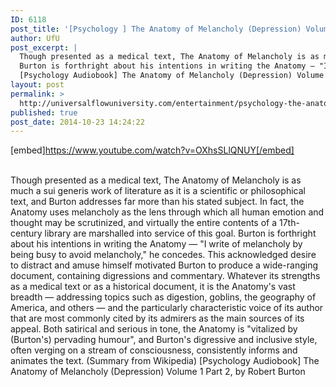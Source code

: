 ```yaml
---
ID: 6118
post_title: '[Psychology ] The Anatomy of Melancholy (Depression) Volume 1 Part 2,  by Robert Burton'
author: UfU
post_excerpt: |
  Though presented as a medical text, The Anatomy of Melancholy is as much a sui generis work of literature as it is a scientific or philosophical text, and Burton addresses far more than his stated subject. In fact, the Anatomy uses melancholy as the lens through which all human emotion and thought may be scrutinized, and virtually the entire contents of a 17th-century library are marshalled into service of this goal.
  Burton is forthright about his intentions in writing the Anatomy — "I write of melancholy by being busy to avoid melancholy," he concedes. This acknowledged desire to distract and amuse himself motivated Burton to produce a wide-ranging document, containing digressions and commentary. Whatever its strengths as a medical text or as a historical document, it is the Anatomy's vast breadth — addressing topics such as digestion, goblins, the geography of America, and others — and the particularly characteristic voice of its author that are most commonly cited by its admirers as the main sources of its appeal. Both satirical and serious in tone, the Anatomy is "vitalized by (Burton's) pervading humour", and Burton's digressive and inclusive style, often verging on a stream of consciousness, consistently informs and animates the text. (Summary from Wikipedia)
  [Psychology Audiobook] The Anatomy of Melancholy (Depression) Volume 1 Part 2,  by Robert Burton
layout: post
permalink: >
  http://universalflowuniversity.com/entertainment/psychology-the-anatomy-of-melancholy-depression-volume-1-part-2-by-robert-burton/
published: true
post_date: 2014-10-23 14:24:22
---
```

[embed]https://www.youtube.com/watch?v=OXhsSLlQNUY[/embed]</br></br>
<p>Though presented as a medical text, The Anatomy of Melancholy is as much a sui generis work of literature as it is a scientific or philosophical text, and Burton addresses far more than his stated subject. In fact, the Anatomy uses melancholy as the lens through which all human emotion and thought may be scrutinized, and virtually the entire contents of a 17th-century library are marshalled into service of this goal.
Burton is forthright about his intentions in writing the Anatomy — "I write of melancholy by being busy to avoid melancholy," he concedes. This acknowledged desire to distract and amuse himself motivated Burton to produce a wide-ranging document, containing digressions and commentary. Whatever its strengths as a medical text or as a historical document, it is the Anatomy's vast breadth — addressing topics such as digestion, goblins, the geography of America, and others — and the particularly characteristic voice of its author that are most commonly cited by its admirers as the main sources of its appeal. Both satirical and serious in tone, the Anatomy is "vitalized by (Burton's) pervading humour", and Burton's digressive and inclusive style, often verging on a stream of consciousness, consistently informs and animates the text. (Summary from Wikipedia)
[Psychology Audiobook] The Anatomy of Melancholy (Depression) Volume 1 Part 2,  by Robert Burton</p>